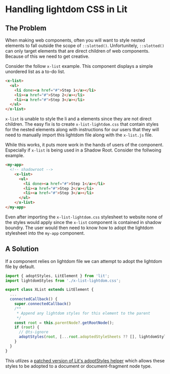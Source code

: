 # Handling lightdom CSS in Lit

## The Problem

When making web components, often you will want to style nested elements to fall outside the
scope of `::slotted()`.  Unfortunitely, `::slotted()` can only target elements that are direct children of
web components.  Because of this we need to get creative.

Consider the follow `x-list` example.  This component displays a simple unordered list as a to-do list.

```html
<x-list>
  <ul>
    <li done><a href="#">Step 1</a></li>
    <li><a href="#">Step 2</a></li>
    <li><a href="#">Step 3</a></li>
  </ul>
</x-list>
```

`x-list` is unable to style the li and a elements since they are not direct children. The easy fix is to create `x-list-lightdom.css` 
that contain styles for the nested elements along with instructions for our users that they will need to manually import this lightdom file
along with the `x-list.js` file.

While this works, it puts more work in the hands of users of the component. Especially if `x-list` is being used in a Shadow Root. Consider the follwoing example.

```html
<my-app>
  <!-- shadowroot -->
    <x-list>
      <ul>
        <li done><a href="#">Step 1</a></li>
        <li><a href="#">Step 2</a></li>
        <li><a href="#">Step 3</a></li>
      </ul>
    </x-list>
</my-app>
```

Even after importing the `x-list-lightdom.css` stylesheet to website none of the styles would apply since the `x-list` component is contained in
shadow boundry. The user would then need to know how to adopt the lightdom stylesheet into the `my-app` component.

## A Solution

If a component relies on lightdom file we can attempt to adopt the lightdom file by default.

```js
import { adoptStyles, LitElement } from 'lit';
import lightdomStyles from './x-list-lightdom.css';

export class XList extends LitElement {
  ...
  connectedCallback() {
    super.connectedCallback()
    /**
     * Append any lightdom styles for this element to the parent 
     */
    const root = this.parentNode?.getRootNode();
    if (root) {
      // @ts-ignore
      adoptStyles(root, [...root.adoptedStyleSheets ?? [], lightdomStyles])
    }
  }
}
```

This utlizes a [patched version of Lit's adoptStyles helper](patches/%40lit%2Breactive-element%2B1.4.2.patch) which allows these styles to be adopted
to a document or document-fragment node type.
